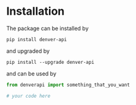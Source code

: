 # Installation

The package can be installed by
```commandline
pip install denver-api
```
and upgraded by
```commandline
pip install --upgrade denver-api
```

and can be used by
```python
from denverapi import something_that_you_want

# your code here
```